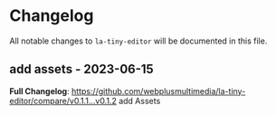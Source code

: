 # Changelog

All notable changes to `la-tiny-editor` will be documented in this file.

## add assets - 2023-06-15

**Full Changelog**: https://github.com/webplusmultimedia/la-tiny-editor/compare/v0.1.1...v0.1.2
add Assets
